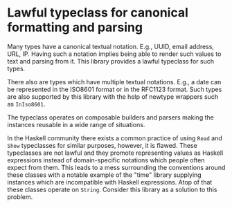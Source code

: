 # Lawful typeclass for canonical formatting and parsing

Many types have a canonical textual notation. E.g., UUID, email address, URL, IP. Having such a notation implies being able to render such values to text and parsing from it. This library provides a lawful typeclass for such types.

There also are types which have multiple textual notations. E.g., a date can be represented in the ISO8601 format or in the RFC1123 format. Such types are also supported by this library with the help of newtype wrappers such as `InIso8601`.

The typeclass operates on composable builders and parsers making the instances reusable in a wide range of situations.

In the Haskell community there exists a common practice of using `Read` and `Show` typeclasses for similar purposes, however, it is flawed. These typeclasses are not lawful and they promote representing values as Haskell expressions instead of domain-specific notations which people often expect from them. This leads to a mess surrounding the conventions around these classes with a notable example of the "time" library supplying instances which are incompatible with Haskell expressions. Atop of that these classes operate on `String`. Consider this library as a solution to this problem.
